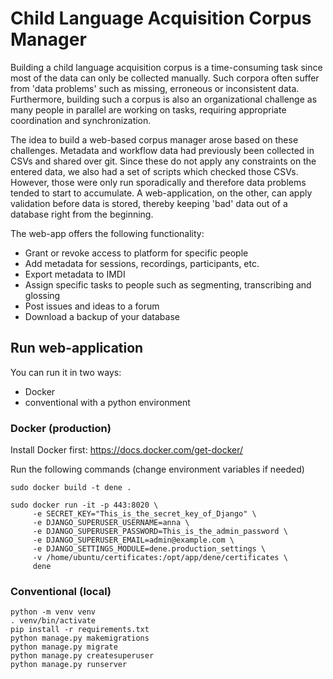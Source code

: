 # Child Language Acquisition Corpus Manager

Building a child language acquisition corpus is a time-consuming task
since most of the data can only be collected manually. Such corpora often
suffer from 'data problems' such as missing, erroneous or inconsistent data.
Furthermore, building such a corpus is also an organizational challenge
as many people in parallel are working on tasks, requiring appropriate
coordination and synchronization.

The idea to build a web-based corpus manager arose based on these challenges.
Metadata and workflow data had previously been collected in CSVs and shared
over git. Since these do not apply any constraints on the entered data,
we also had a set of scripts which checked those CSVs.
However, those were only run sporadically and therefore data problems tended
to start to accumulate. A web-application, on the other, can
apply validation before data is stored, thereby keeping 'bad' data out of a
database right from the beginning.

The web-app offers the following functionality:
* Grant or revoke access to platform for specific people
* Add metadata for sessions, recordings, participants, etc.
* Export metadata to IMDI
* Assign specific tasks to people such as segmenting, transcribing and glossing
* Post issues and ideas to a forum
* Download a backup of your database

## Run web-application

You can run it in two ways:
* Docker
* conventional with a python environment

### Docker (production)
Install Docker first: https://docs.docker.com/get-docker/

Run the following commands (change environment variables if needed)
```shell
sudo docker build -t dene .

sudo docker run -it -p 443:8020 \
     -e SECRET_KEY="This_is_the_secret_key_of_Django" \
     -e DJANGO_SUPERUSER_USERNAME=anna \
     -e DJANGO_SUPERUSER_PASSWORD=This_is_the_admin_password \
     -e DJANGO_SUPERUSER_EMAIL=admin@example.com \
     -e DJANGO_SETTINGS_MODULE=dene.production_settings \
     -v /home/ubuntu/certificates:/opt/app/dene/certificates \
     dene
```

### Conventional (local)
```
python -m venv venv
. venv/bin/activate
pip install -r requirements.txt
python manage.py makemigrations
python manage.py migrate
python manage.py createsuperuser
python manage.py runserver
```
